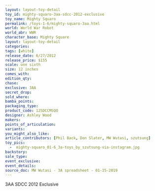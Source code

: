 ```yaml
---
layout: layout-toy-detail 
toy_id: mighty-squaro-3aa-sdcc-2012-exclusive
toy_name: Mighty Squaro
permalink: /toys-1-6/mighty-squaro-3aa.html
world: World War Robot
world_abr: WWR
character_base: Mighty Square
layout: layout-toy-detail
categories: 
tags: [white]
release_date: 6/27/2012
release_price: $155 
scale: one sixth
size: 12 inches
comes_with: 
edition_qty: 
chase: 
exclusive: 3AA
secret_drop: 
sold_where: 
bamba_points: 
packaging_type: 
product_code: 12SDCCMSQO
designer: Ashley Wood
makers: 
points_of_articulation: 
variants: 
you_might_also_like: 
article_contributors: [Phil Back, Don Slater, MW Wutasi, szutsung]
toy_pics: 
  -  mighty-squaro_01-6_3a-toys_by_szutsung-via-instagram.jpg
backstory: 
sale_type: 
event_exclusive: 
event_details: 
source_doc: MW Wutasi - 3A spreadsheet - 01-15-2019
---
```

3AA SDCC 2012 Exclusive